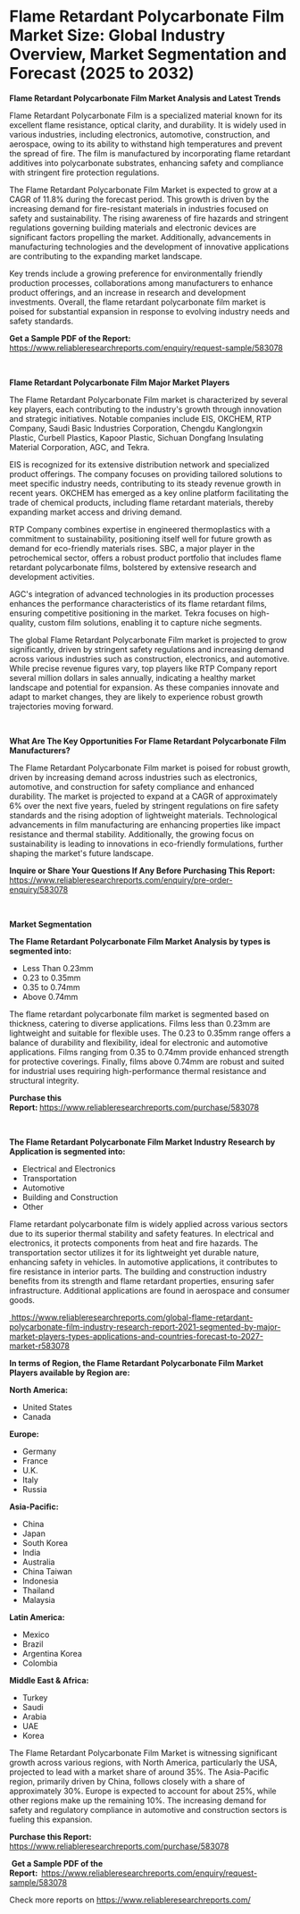 <p><h1>Flame Retardant Polycarbonate Film Market Size: Global Industry Overview, Market Segmentation and Forecast (2025 to 2032)</h1></p><p><strong>Flame Retardant Polycarbonate Film Market Analysis and Latest Trends</strong></p>
<p><p>Flame Retardant Polycarbonate Film is a specialized material known for its excellent flame resistance, optical clarity, and durability. It is widely used in various industries, including electronics, automotive, construction, and aerospace, owing to its ability to withstand high temperatures and prevent the spread of fire. The film is manufactured by incorporating flame retardant additives into polycarbonate substrates, enhancing safety and compliance with stringent fire protection regulations.</p><p>The Flame Retardant Polycarbonate Film Market is expected to grow at a CAGR of 11.8% during the forecast period. This growth is driven by the increasing demand for fire-resistant materials in industries focused on safety and sustainability. The rising awareness of fire hazards and stringent regulations governing building materials and electronic devices are significant factors propelling the market. Additionally, advancements in manufacturing technologies and the development of innovative applications are contributing to the expanding market landscape. </p><p>Key trends include a growing preference for environmentally friendly production processes, collaborations among manufacturers to enhance product offerings, and an increase in research and development investments. Overall, the flame retardant polycarbonate film market is poised for substantial expansion in response to evolving industry needs and safety standards.</p></p>
<p><strong>Get a Sample PDF of the Report:&nbsp;</strong> <a href="https://www.reliableresearchreports.com/enquiry/request-sample/583078?utm_campaign=2960&utm_medium=2&utm_source=Github&utm_content=ia&utm_term=23032025&utm_id=flame-retardant-polycarbonate-film">https://www.reliableresearchreports.com/enquiry/request-sample/583078</a></p>
<p>&nbsp;</p>
<p><strong>Flame Retardant Polycarbonate Film Major Market Players</strong></p>
<p><p>The Flame Retardant Polycarbonate Film market is characterized by several key players, each contributing to the industry's growth through innovation and strategic initiatives. Notable companies include EIS, OKCHEM, RTP Company, Saudi Basic Industries Corporation, Chengdu Kanglongxin Plastic, Curbell Plastics, Kapoor Plastic, Sichuan Dongfang Insulating Material Corporation, AGC, and Tekra.</p><p>EIS is recognized for its extensive distribution network and specialized product offerings. The company focuses on providing tailored solutions to meet specific industry needs, contributing to its steady revenue growth in recent years. OKCHEM has emerged as a key online platform facilitating the trade of chemical products, including flame retardant materials, thereby expanding market access and driving demand.</p><p>RTP Company combines expertise in engineered thermoplastics with a commitment to sustainability, positioning itself well for future growth as demand for eco-friendly materials rises. SBC, a major player in the petrochemical sector, offers a robust product portfolio that includes flame retardant polycarbonate films, bolstered by extensive research and development activities.</p><p>AGC's integration of advanced technologies in its production processes enhances the performance characteristics of its flame retardant films, ensuring competitive positioning in the market. Tekra focuses on high-quality, custom film solutions, enabling it to capture niche segments.</p><p>The global Flame Retardant Polycarbonate Film market is projected to grow significantly, driven by stringent safety regulations and increasing demand across various industries such as construction, electronics, and automotive. While precise revenue figures vary, top players like RTP Company report several million dollars in sales annually, indicating a healthy market landscape and potential for expansion. As these companies innovate and adapt to market changes, they are likely to experience robust growth trajectories moving forward.</p></p>
<p>&nbsp;</p>
<p><strong>What Are The Key Opportunities For Flame Retardant Polycarbonate Film Manufacturers?</strong></p>
<p><p>The Flame Retardant Polycarbonate Film market is poised for robust growth, driven by increasing demand across industries such as electronics, automotive, and construction for safety compliance and enhanced durability. The market is projected to expand at a CAGR of approximately 6% over the next five years, fueled by stringent regulations on fire safety standards and the rising adoption of lightweight materials. Technological advancements in film manufacturing are enhancing properties like impact resistance and thermal stability. Additionally, the growing focus on sustainability is leading to innovations in eco-friendly formulations, further shaping the market's future landscape.</p></p>
<p><strong>Inquire or Share Your Questions If Any Before Purchasing This Report:</strong> <a href="https://www.reliableresearchreports.com/enquiry/pre-order-enquiry/583078?utm_campaign=2960&utm_medium=2&utm_source=Github&utm_content=ia&utm_term=23032025&utm_id=flame-retardant-polycarbonate-film">https://www.reliableresearchreports.com/enquiry/pre-order-enquiry/583078</a></p>
<p>&nbsp;</p>
<p><strong>Market Segmentation</strong></p>
<p><strong>The Flame Retardant Polycarbonate Film Market Analysis by types is segmented into:</strong></p>
<p><ul><li>Less Than 0.23mm</li><li>0.23 to 0.35mm</li><li>0.35 to 0.74mm</li><li>Above 0.74mm</li></ul></p>
<p><p>The flame retardant polycarbonate film market is segmented based on thickness, catering to diverse applications. Films less than 0.23mm are lightweight and suitable for flexible uses. The 0.23 to 0.35mm range offers a balance of durability and flexibility, ideal for electronic and automotive applications. Films ranging from 0.35 to 0.74mm provide enhanced strength for protective coverings. Finally, films above 0.74mm are robust and suited for industrial uses requiring high-performance thermal resistance and structural integrity.</p></p>
<p><strong>Purchase this Report:&nbsp;</strong><a href="https://www.reliableresearchreports.com/purchase/583078?utm_campaign=2960&utm_medium=2&utm_source=Github&utm_content=ia&utm_term=23032025&utm_id=flame-retardant-polycarbonate-film">https://www.reliableresearchreports.com/purchase/583078</a></p>
<p>&nbsp;</p>
<p><strong>The Flame Retardant Polycarbonate Film Market Industry Research by Application is segmented into:</strong></p>
<p><ul><li>Electrical and Electronics</li><li>Transportation</li><li>Automotive</li><li>Building and Construction</li><li>Other</li></ul></p>
<p><p>Flame retardant polycarbonate film is widely applied across various sectors due to its superior thermal stability and safety features. In electrical and electronics, it protects components from heat and fire hazards. The transportation sector utilizes it for its lightweight yet durable nature, enhancing safety in vehicles. In automotive applications, it contributes to fire resistance in interior parts. The building and construction industry benefits from its strength and flame retardant properties, ensuring safer infrastructure. Additional applications are found in aerospace and consumer goods.</p></p>
<p><a href="https://www.reliableresearchreports.com/global-flame-retardant-polycarbonate-film-industry-research-report-2021-segmented-by-major-market-players-types-applications-and-countries-forecast-to-2027-market-r583078?utm_campaign=2960&utm_medium=2&utm_source=Github&utm_content=ia&utm_term=23032025&utm_id=flame-retardant-polycarbonate-film">&nbsp;https://www.reliableresearchreports.com/global-flame-retardant-polycarbonate-film-industry-research-report-2021-segmented-by-major-market-players-types-applications-and-countries-forecast-to-2027-market-r583078</a></p>
<p><strong>In terms of Region, the Flame Retardant Polycarbonate Film Market Players available by Region are:</strong></p>
<p>
    <p> <strong> North America: </strong>
        <ul>
            <li>United States</li>
            <li>Canada</li>
        </ul>
        </p> 
    <p> <strong> Europe: </strong>
        <ul>
            <li>Germany</li>
            <li>France</li>
            <li>U.K.</li>
            <li>Italy</li>
            <li>Russia</li>
        </ul>
        </p> 
    <p> <strong> Asia-Pacific: </strong>
        <ul>
            <li>China</li>
            <li>Japan</li>
            <li>South Korea</li>
            <li>India</li>
            <li>Australia</li>
            <li>China Taiwan</li>
            <li>Indonesia</li>
            <li>Thailand</li>
            <li>Malaysia</li>
        </ul>
        </p> 
    <p> <strong> Latin America: </strong>
        <ul>
            <li>Mexico</li>
            <li>Brazil</li>
            <li>Argentina Korea</li>
            <li>Colombia</li>
        </ul>
        </p> 
    <p> <strong> Middle East & Africa: </strong>
        <ul>
            <li>Turkey</li>
            <li>Saudi</li>
            <li>Arabia</li>
            <li>UAE</li>
            <li>Korea</li>
        </ul>
    </p>
    </p>
<p><p>The Flame Retardant Polycarbonate Film Market is witnessing significant growth across various regions, with North America, particularly the USA, projected to lead with a market share of around 35%. The Asia-Pacific region, primarily driven by China, follows closely with a share of approximately 30%. Europe is expected to account for about 25%, while other regions make up the remaining 10%. The increasing demand for safety and regulatory compliance in automotive and construction sectors is fueling this expansion.</p></p>
<p><strong>Purchase this Report: </strong><a href="https://www.reliableresearchreports.com/purchase/583078?utm_campaign=2960&utm_medium=2&utm_source=Github&utm_content=ia&utm_term=23032025&utm_id=flame-retardant-polycarbonate-film">https://www.reliableresearchreports.com/purchase/583078</a></p>
<p>&nbsp;<strong>Get a Sample PDF of the Report:&nbsp;&nbsp;</strong><a href="https://www.reliableresearchreports.com/enquiry/request-sample/583078?utm_campaign=2960&utm_medium=2&utm_source=Github&utm_content=ia&utm_term=23032025&utm_id=flame-retardant-polycarbonate-film">https://www.reliableresearchreports.com/enquiry/request-sample/583078</a></p>
<p><strong></strong></p>
<p>Check more reports on <a href="https://www.reliableresearchreports.com/?utm_campaign=2960&utm_medium=2&utm_source=Github&utm_content=ia&utm_term=23032025&utm_id=flame-retardant-polycarbonate-film">https://www.reliableresearchreports.com/</a></p>